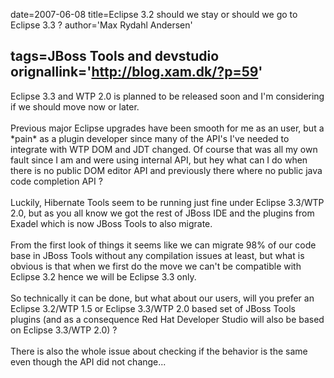 date=2007-06-08
title=Eclipse 3.2 should we stay or should we go to Eclipse 3.3 ?
author='Max Rydahl Andersen'

tags=JBoss Tools and devstudio 
orignallink='http://blog.xam.dk/?p=59'
---
<div><p>Eclipse 3.3 and WTP 2.0 is planned to be released soon and I'm considering if we should move now or later.
<br><br>
Previous major Eclipse upgrades have been smooth for me as an user, but a *pain* as a plugin developer since many of the API's I've needed to integrate with WTP DOM and JDT changed. Of course that was all my own fault since I am and were using internal API, but hey what can I do when there is no public DOM editor API and previously there where no public java code completion API ?
<br><br>
Luckily, Hibernate Tools seem to be running just fine under Eclipse 3.3/WTP 2.0, but as you all know we got the rest of JBoss IDE and the plugins from Exadel which is now JBoss Tools to also migrate.
<br><br>
From the first look of things it seems like we can migrate 98% of our code base in JBoss Tools without any compilation issues at least, but what is obvious is that when we first do the move we can't be compatible with Eclipse 3.2 hence we will be Eclipse 3.3 only.
<br><br>
So technically it can be done, but what about our users, will you prefer an Eclipse 3.2/WTP 1.5 or Eclipse 3.3/WTP 2.0 based set of JBoss Tools plugins (and as a consequence Red Hat Developer Studio will also be based on Eclipse 3.3/WTP 2.0) ? 
<br><br>
There is also the whole issue about checking if the behavior is the same even though the API did not change...</p></div>
